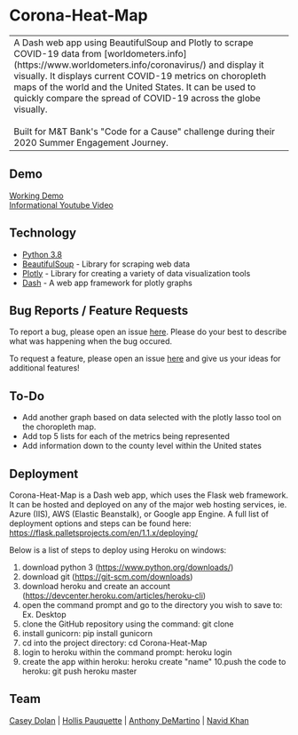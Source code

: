 # Corona-Heat-Map
<table>
<tr>
<td>
  A Dash web app using BeautifulSoup and Plotly to scrape COVID-19 data from [worldometers.info](https://www.worldometers.info/coronavirus/) and display it visually. It displays current COVID-19 metrics on choropleth maps of the world and the United States. It can be used to quickly compare the spread of COVID-19 across the globe visually.
<br><br>
Built for M&T Bank's "Code for a Cause" challenge during their 2020 Summer Engagement Journey.
</td>
</tr>
</table>

## Demo
[Working Demo](https://covidheatmap.herokuapp.com)<br>
[Informational Youtube Video](https://youtu.be/0RrtXU3A8AA)

## Technology
- [Python 3.8](https://www.python.org/)
- [BeautifulSoup](https://www.crummy.com/software/BeautifulSoup/) - Library for scraping web data
- [Plotly](https://plotly.com/) - Library for creating a variety of data visualization tools
- [Dash](https://plotly.com/dash/) - A web app framework for plotly graphs

## Bug Reports / Feature Requests
To report a bug, please open an issue [here](https://github.com/CaseyRDolan/Corona-Heat-Map/issues/new). Please do your best to describe what was happening when the bug occured.

To request a feature, please open an issue [here](https://github.com/CaseyRDolan/Corona-Heat-Map/issues/new) and give us your ideas for additional features!

## To-Do
- Add another graph based on data selected with the plotly lasso tool on the choropleth map.
- Add top 5 lists for each of the metrics being represented
- Add information down to the county level within the United states

## Deployment
Corona-Heat-Map is a Dash web app, which uses the Flask web framework. It can be hosted and deployed on any of the major web hosting services, ie. Azure (IIS), AWS (Elastic Beanstalk), or Google app Engine. A full list of deployment options and steps can be found here: https://flask.palletsprojects.com/en/1.1.x/deploying/

Below is a list of steps to deploy using Heroku on windows:

1. download python 3 (https://www.python.org/downloads/)
2. download git (https://git-scm.com/downloads)
3. download heroku and create an account (https://devcenter.heroku.com/articles/heroku-cli)
4. open the command prompt and go to the directory you wish to save to: Ex. Desktop
5. clone the GitHub repository using the command: git clone
6. install gunicorn: pip install gunicorn
7. cd into the project directory: cd Corona-Heat-Map
8. login to heroku within the command prompt: heroku login
9. create the app within heroku: heroku create "name"
10.push the code to heroku: git push heroku master

## Team
[Casey Dolan](https://github.com/CaseyRDolan) | [Hollis Pauquette](https://github.com/pauquette) | [Anthony DeMartino](https://github.com/AnthonyRenato) | [Navid Khan](https://github.com/Nvd09)
